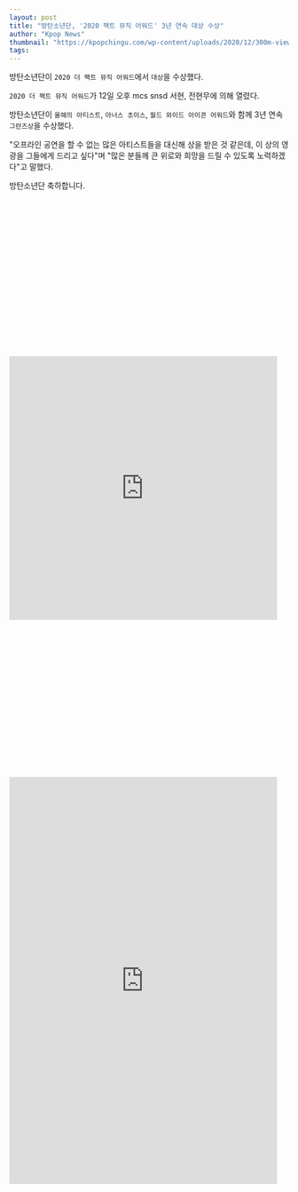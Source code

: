 ```yaml
---
layout: post
title: "방탄소년단, '2020 팩트 뮤직 어워드' 3년 연속 대상 수상"
author: "Kpop News"
thumbnail: "https://kpopchingu.com/wp-content/uploads/2020/12/300m-views-79-890x512.png"
tags: 
---
```



방탄소년단이 `2020 더 팩트 뮤직 어워드`에서 `대상`을 수상했다.

`2020 더 팩트 뮤직 어워드`가 12일 오후 mcs snsd 서현, 전현무에 의해 열렸다.

방탄소년단이 `올해의 아티스트`, `아너스 초이스`, `월드 와이드 아이콘 어워드`와 함께 3년 연속 `그란즈상`을 수상했다.

"오프라인 공연을 할 수 없는 많은 아티스트들을 대신해 상을 받은 것 같은데, 이 상의 영광을 그들에게 드리고 싶다"며 "많은 분들께 큰 위로와 희망을 드릴 수 있도록 노력하겠다"고 말했다.

방탄소년단 축하합니다.


<div class="video_wrapper" style="padding-top: 56.25%;">
    <iframe id="twitter-widget-0" scrolling="no" frameborder="0" allowtransparency="true" allowfullscreen="true" class="" style="position: static; visibility: visible; width: 483px; height: 475px; display: block; flex-grow: 1;" title="Twitter Tweet" src="https://platform.twitter.com/embed/Tweet.html?dnt=false&amp;embedId=twitter-widget-0&amp;frame=false&amp;hideCard=false&amp;hideThread=false&amp;id=1337749511087636481&amp;lang=en&amp;origin=https%3A%2F%2Fkpopchingu.com%2F2020%2F12%2F12%2Fbts-wins-the-grand-prize-at-2020-the-fact-music-awards-for-the-third-consecutive-year%2F&amp;theme=light&amp;widgetsVersion=889aa01%3A1612811843556&amp;width=550px" data-tweet-id="1337749511087636481"></iframe>
</div>



<div class="video_wrapper" style="padding-top: 56.25%;">
    <iframe id="twitter-widget-1" scrolling="no" frameborder="0" allowtransparency="true" allowfullscreen="true" class="" style="position: static; visibility: visible; width: 483px; height: 733px; display: block; flex-grow: 1;" title="Twitter Tweet" src="https://platform.twitter.com/embed/Tweet.html?dnt=false&amp;embedId=twitter-widget-1&amp;frame=false&amp;hideCard=false&amp;hideThread=false&amp;id=1337781087032934403&amp;lang=en&amp;origin=https%3A%2F%2Fkpopchingu.com%2F2020%2F12%2F12%2Fbts-wins-the-grand-prize-at-2020-the-fact-music-awards-for-the-third-consecutive-year%2F&amp;theme=light&amp;widgetsVersion=889aa01%3A1612811843556&amp;width=550px" data-tweet-id="1337781087032934403"></iframe>
</div>
